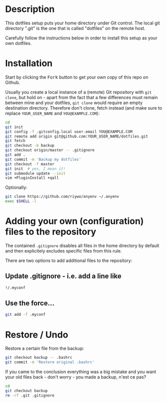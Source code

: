 # Description

This dotfiles setup puts your home directory under Git control.
The local git directory ".git" is the one that is called "dotfiles" on
the remote host.

Carefully follow the instructions below in order to install this setup
as your own dotfiles.

# Installation

Start by clicking the <kbd>Fork</kbd> button to get your own copy of
this repo on Github.

Usually you create a local instance of a (remote) Git repository with
`git clone`, but hold on - apart from the fact that a few differences
must remain between mine and your dotfiles, `git clone` would require
an empty destination directory. Therefore don't clone, fetch instead
(and make sure to replace `YOUR_USER_NAME` and `YOU@EXAMPLE.COM`):

```sh
cd
git init
git config -f .gitconfig.local user.email YOU@EXAMPLE.COM
git remote add origin git@github.com:YOUR_USER_NAME/dotfiles.git
git fetch
git checkout -b backup
git checkout origin/master -- .gitignore
git add .
git commit -m 'Backup my dotfiles'
git checkout -f master
git init  # yes, I mean it!
git submodule update --init
vim +PluginInstall +qall
```

Optionally:

```sh
git clone https://github.com/riywo/anyenv ~/.anyenv
exec $SHELL -l
```

# Adding your own (configuration) files to the repository

The contained `.gitignore` disables all files in the home directory by
default and then explicitely excludes specific files from this rule.

There are two options to add additional files to the repository:

## Update .gitignore - i.e. add a line like

```sh
!/.myconf
```

## Use the force...

```sh
git add -f .myconf
```

# Restore / Undo

Restore a certain file from the backup:

```sh
git checkout backup -- .bashrc
git commit -m 'Restore original .bashrc'
```

If you came to the conclusion everything was a big mistake and you want
your old files back - don't worry - you made a backup, n'est ce pas?

```sh
cd
git checkout backup
rm -rf .git .gitignore
```
